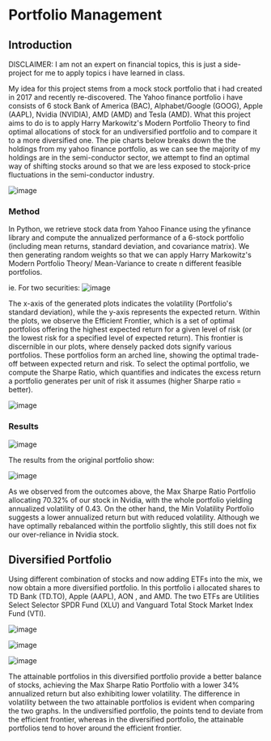 # Portfolio Management

## Introduction
DISCLAIMER: I am not an expert on financial topics, this is just a side-project for me to apply topics i have learned in class.

My idea for this project stems from a mock stock portfolio that i had created in 2017 and recently re-discovered. The Yahoo finance portfolio i have consists of 6 stock Bank of America (BAC), Alphabet/Google (GOOG), Apple (AAPL), Nvidia (NVIDIA), AMD (AMD) and Tesla (AMD). What this project aims to do is to apply Harry Markowitz's Modern Portfolio Theory to find optimal allocations of stock for an undiversified portfolio and to  compare it to a more diversified one. The pie charts below breaks down the the holdings from my yahoo finance portfolio, as we can see the majority of my holdings are in the semi-conductor sector, we attempt to find an optimal way of shifting stocks around so that we are less exposed to stock-price fluctuations in the semi-conductor industry.

![image](https://github.com/amboym/StockPortfolioAnalysis/assets/162647158/ee4ebf4d-43c1-47b8-a565-11696c1eac28)

### Method

In Python, we retrieve stock data from Yahoo Finance using the yfinance library and compute the annualized performance of a 6-stock portfolio (including mean returns, standard deviation, and covariance matrix). We then generating random weights so that we can apply Harry Markowitz's Modern Portfolio Theory/ Mean-Variance to create n different feasible portfolios.

ie. For two securities:
![image](https://github.com/amboym/StockPortfolioAnalysis/assets/162647158/17dfbf1e-4781-4e26-94c9-48849e8e395f)

The x-axis of the generated plots indicates the volatility (Portfolio's standard deviation), while the y-axis represents the expected return. Within the plots, we observe the Efficient Frontier, which is a set of optimal portfolios offering the highest expected return for a given level of risk (or the lowest risk for a specified level of expected return). This frontier is discernible in our plots, where densely packed dots signify various portfolios. These portfolios form an arched line, showing the optimal trade-off between expected return and risk. To select the optimal portfolio, we compute the Sharpe Ratio, which quantifies and indicates the excess return a portfolio generates per unit of risk it assumes (higher Sharpe ratio = better).


![image](https://github.com/amboym/StockPortfolioAnalysis/assets/162647158/80892d02-3475-4a91-b714-6aecd9853da1)

### Results

![image](https://github.com/amboym/StockPortfolioAnalysis/assets/162647158/4033d379-2922-428f-85f3-536cefe5163a)

The results from the original portfolio show:


![image](https://github.com/amboym/StockPortfolioAnalysis/assets/162647158/1994804f-6b99-4a24-be85-8868d7eb0d38)


As we observed from the outcomes above, the Max Sharpe Ratio Portfolio allocating  70.32% of our stock in Nvidia, with the whole portfolio yielding annualized volatility of 0.43. On the other hand, the Min Volatility Portfolio suggests a lower annualized return but with reduced volatility. Although we have optimally rebalanced within the portfolio slightly, this still does not fix our over-reliance in Nvidia stock.

## Diversified Portfolio 

Using different combination of stocks and now adding ETFs into the mix, we now obtain a more diversified portfolio. In this portfolio i allocated shares to TD Bank (TD.TO), Apple (AAPL), AON , and AMD. The two ETFs are Utilities Select Selector SPDR Fund (XLU) and Vanguard Total Stock Market Index Fund (VTI).

![image](https://github.com/amboym/StockPortfolioAnalysis/assets/162647158/02d06579-e1a0-44f2-9246-99924c01d291)


![image](https://github.com/amboym/StockPortfolioAnalysis/assets/162647158/c4213c41-e0c3-4832-99b0-ad722dbb2a39)

![image](https://github.com/amboym/StockPortfolioAnalysis/assets/162647158/cf1e4caa-b05b-46ea-8956-3b06d15d1ced)


The attainable portfolios in this diversified portfolio provide a better balance of stocks, achieving the Max Sharpe Ratio Portfolio with a lower 34% annualized return but also exhibiting lower volatility. The difference in volatility between the two attainable portfolios is evident when comparing the two graphs. In the undiversified portfolio, the points tend to deviate from the efficient frontier, whereas in the diversified portfolio, the attainable portfolios tend to hover around the efficient frontier.
